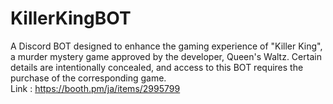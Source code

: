 # KillerKingBOT
A Discord BOT designed to enhance the gaming experience of "Killer King", a murder mystery game approved by the developer, Queen's Waltz. Certain details are intentionally concealed, and access to this BOT requires the purchase of the corresponding game.<br>
Link : https://booth.pm/ja/items/2995799
